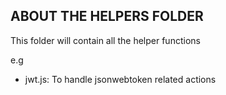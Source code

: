 ## ABOUT THE HELPERS FOLDER

This folder will contain all the helper functions

e.g

- jwt.js: To handle jsonwebtoken related actions
